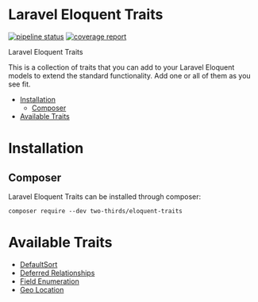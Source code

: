 # Laravel Eloquent Traits

[![pipeline status](https://gitlab.com/two-thirds/eloquent-traits/badges/master/pipeline.svg)](https://gitlab.com/two-thirds/eloquent-traits/commits/master)
[![coverage report](https://gitlab.com/two-thirds/eloquent-traits/badges/master/coverage.svg)](https://gitlab.com/two-thirds/eloquent-traits/commits/master)

Laravel Eloquent Traits

This is a collection of traits that you can add to your Laravel Eloquent models to extend the standard functionality. Add one or all of them as you see fit.

<!-- MarkdownTOC autolink="true" autoanchor="true" bracket="round" -->

- [Installation](#installation)
	- [Composer](#composer)
- [Available Traits](#available-traits)

<!-- /MarkdownTOC -->

<a id="installation"></a>
# Installation

<a id="composer"></a>
## Composer

Laravel Eloquent Traits can be installed through composer:

    composer require --dev two-thirds/eloquent-traits

<a id="available-traits"></a>
# Available Traits

- [DefaultSort](docs/default_sort.md)
- [Deferred Relationships](docs/deferred_relationships.md)
- [Field Enumeration](docs/enums.md)
- [Geo Location](docs/geo_location.md)

